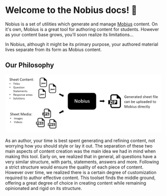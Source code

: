 # Welcome to the Nobius docs! 🚀

Nobius is a set of utilities which generate and manage [Mobius](https://www.digitaled.com/products/assessment) content. On it's own, Mobius is a great tool for authoring content for students. However as your content base grows, you'll soon realize its limitations...

In Nobius, although it might be its primary purpose, your authored material lives separate from its form as Mobius content. 

## Our Philosophy

![Tool Philosophy](Assets/Images/Tool.jpg)

As an author, your time is best spent generating and refining content, not worrying how you should style or lay it out. The separation of these two main aspects of content creation was the main idea we had in mind when making this tool. Early on, we realized that in general, all questions have a very similar structure, with parts, statements, answers and more. Following a strict structure would ensure the quality of each piece of content. However over time, we realized there is a certain degree of customization required to author effective content. This toolset finds the middle ground, offering a great degree of choice in creating content while remaining opinionated and rigid on its structure.
